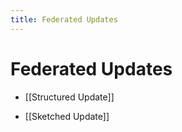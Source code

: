 ```yaml
---
title: Federated Updates
---
```


# Federated Updates
- [[Structured Update]] 

- [[Sketched Update]]



































































